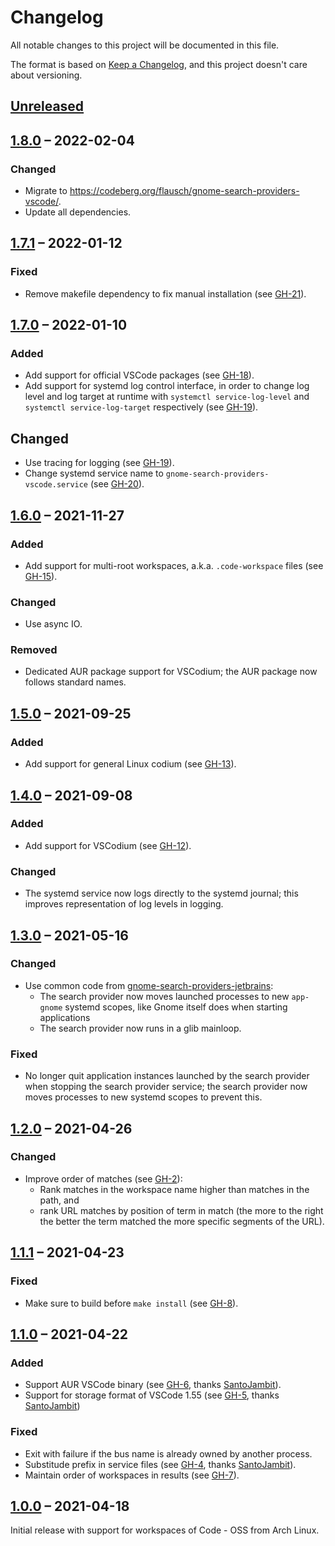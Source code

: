 # Changelog
All notable changes to this project will be documented in this file.

The format is based on [Keep a Changelog](https://keepachangelog.com/en/1.0.0/),
and this project doesn't care about versioning.

## [Unreleased]

## [1.8.0] – 2022-02-04

### Changed
- Migrate to <https://codeberg.org/flausch/gnome-search-providers-vscode/>.
- Update all dependencies.

## [1.7.1] – 2022-01-12

### Fixed

- Remove makefile dependency to fix manual installation (see [GH-21]).

[GH-21]: https://codeberg.org/flausch/gnome-search-providers-vscode/pulls/21

## [1.7.0] – 2022-01-10

### Added
- Add support for official VSCode packages (see [GH-18]).
- Add support for systemd log control interface, in order to change log level and log target at runtime with `systemctl service-log-level` and `systemctl service-log-target` respectively (see [GH-19]).

## Changed
- Use tracing for logging (see [GH-19]).
- Change systemd service name to `gnome-search-providers-vscode.service` (see [GH-20]).

[GH-18]: https://codeberg.org/flausch/gnome-search-providers-vscode/pulls/18
[GH-19]: https://codeberg.org/flausch/gnome-search-providers-vscode/pulls/19
[GH-20]: https://codeberg.org/flausch/gnome-search-providers-vscode/pulls/20

## [1.6.0] – 2021-11-27

### Added
- Add support for multi-root workspaces, a.k.a. `.code-workspace` files (see [GH-15]).

### Changed
- Use async IO.

### Removed
- Dedicated AUR package support for VSCodium; the AUR package now follows standard names.

[GH-15]: https://codeberg.org/flausch/gnome-search-providers-vscode/pulls/15

## [1.5.0] – 2021-09-25

### Added
- Add support for general Linux codium (see [GH-13]).

[GH-13]: https://codeberg.org/flausch/gnome-search-providers-vscode/pulls/13

## [1.4.0] – 2021-09-08

### Added
- Add support for VSCodium (see [GH-12]).

### Changed
- The systemd service now logs directly to the systemd journal; this improves representation of log levels in logging.

[GH-12]: https://codeberg.org/flausch/gnome-search-providers-vscode/pulls/12

## [1.3.0] – 2021-05-16

### Changed
- Use common code from [gnome-search-providers-jetbrains](https://codeberg.org/flausch/gnome-search-providers-jetbrains/tree/main/crates/common):
  - The search provider now moves launched processes to new `app-gnome` systemd scopes, like Gnome itself does when starting applications
  - The search provider now runs in a glib mainloop.

### Fixed
- No longer quit application instances launched by the search provider when stopping the search provider service; the search provider now moves processes to new systemd scopes to prevent this.

## [1.2.0] – 2021-04-26

### Changed

- Improve order of matches (see [GH-2]):
    - Rank matches in the workspace name higher than matches in the path, and
    - rank URL matches by position of term in match (the more to the right the better the term matched the more specific segments of the URL).

[GH-2]: https://codeberg.org/flausch/gnome-search-providers-vscode/issues/2

## [1.1.1] – 2021-04-23

### Fixed
- Make sure to build before `make install` (see [GH-8]).

[GH-8]: https://codeberg.org/flausch/gnome-search-providers-vscode/issues/8

## [1.1.0] – 2021-04-22

### Added

- Support AUR VSCode binary (see [GH-6], thanks [SantoJambit]).
- Support for storage format of VSCode 1.55 (see [GH-5], thanks [SantoJambit])

### Fixed

- Exit with failure if the bus name is already owned by another process.
- Substitude prefix in service files (see [GH-4], thanks [SantoJambit]).
- Maintain order of workspaces in results (see [GH-7]).

[SantoJambit]: https://github.com/SantoJambit
[GH-4]: https://codeberg.org/flausch/gnome-search-providers-vscode/pulls/4
[GH-5]: https://codeberg.org/flausch/gnome-search-providers-vscode/pulls/5
[GH-6]: https://codeberg.org/flausch/gnome-search-providers-vscode/pulls/6
[GH-7]: https://codeberg.org/flausch/gnome-search-providers-vscode/pulls/7

## [1.0.0] – 2021-04-18

Initial release with support for workspaces of Code - OSS from Arch Linux.

[Unreleased]: https://codeberg.org/flausch/gnome-search-providers-vscode/compare/v1.8.0...HEAD
[1.8.0]: https://codeberg.org/flausch/gnome-search-providers-vscode/compare/v1.7.1...v1.8.0
[1.7.1]: https://codeberg.org/flausch/gnome-search-providers-vscode/compare/v1.7.0...v1.7.1
[1.7.0]: https://codeberg.org/flausch/gnome-search-providers-vscode/compare/v1.6.0...v1.7.0
[1.6.0]: https://codeberg.org/flausch/gnome-search-providers-vscode/compare/v1.5.0...v1.6.0
[1.5.0]: https://codeberg.org/flausch/gnome-search-providers-vscode/compare/v1.4.0...v1.5.0
[1.4.0]: https://codeberg.org/flausch/gnome-search-providers-vscode/compare/v1.3.0...v1.4.0
[1.3.0]: https://codeberg.org/flausch/gnome-search-providers-vscode/compare/v1.2.0...v1.3.0
[1.2.0]: https://codeberg.org/flausch/gnome-search-providers-vscode/compare/v1.1.1...v1.2.0
[1.1.1]: https://codeberg.org/flausch/gnome-search-providers-vscode/compare/v1.1.0...v1.1.1
[1.1.0]: https://codeberg.org/flausch/gnome-search-providers-vscode/compare/v1.0.0...v1.1.0
[1.0.0]: https://codeberg.org/flausch/gnome-search-providers-vscode/releases/tag/v1.0.0
